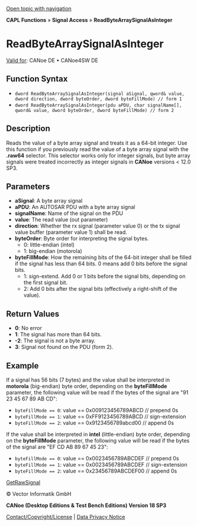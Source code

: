 [Open topic with navigation](../../../../CANoeDEFamily.htm#Topics/CAPLFunctions/SignalAccess/CAPLfunctionReadByteArraySignalAsInteger.md)

**CAPL Functions** » **Signal Access** » **ReadByteArraySignalAsInteger**

# ReadByteArraySignalAsInteger

[Valid for](../../Shared/FeatureAvailability.md): CANoe DE • CANoe4SW DE

## Function Syntax

- `dword ReadByteArraySignalAsInteger(signal aSignal, qword& value, dword direction, dword byteOrder, dword byteFillMode) // form 1`
- `dword ReadByteArraySignalAsInteger(pdu aPDU, char signalName[], qword& value, dword byteOrder, dword byteFillMode) // form 2`

## Description

Reads the value of a byte array signal and treats it as a 64-bit integer. Use this function if you previously read the value of a byte array signal with the **.raw64** selector. This selector works only for integer signals, but byte array signals were treated incorrectly as integer signals in **CANoe** versions < 12.0 SP3.

## Parameters

- **aSignal**: A byte array signal
- **aPDU**: An AUTOSAR PDU with a byte array signal
- **signalName**: Name of the signal on the PDU
- **value**: The read value (out parameter)
- **direction**: Whether the rx signal (parameter value 0) or the tx signal value buffer (parameter value 1) shall be read.
- **byteOrder**: Byte order for interpreting the signal bytes.
  - 0: little-endian (intel)
  - 1: big-endian (motorola)
- **byteFillMode**: How the remaining bits of the 64-bit integer shall be filled if the signal has less than 64 bits. 0 means add 0 bits before the signal bits.
  - 1: sign-extend. Add 0 or 1 bits before the signal bits, depending on the first signal bit.
  - 2: Add 0 bits after the signal bits (effectively a right-shift of the value).

## Return Values

- **0**: No error
- **1**: The signal has more than 64 bits.
- **-2**: The signal is not a byte array.
- **3**: Signal not found on the PDU (form 2).

## Example

If a signal has 56 bits (7 bytes) and the value shall be interpreted in **motorola** (big-endian) byte order, depending on the **byteFillMode** parameter, the following value will be read if the bytes of the signal are "91 23 45 67 89 AB CD":

- `byteFillMode == 0`: value == 0x009123456789ABCD // prepend 0s
- `byteFillMode == 1`: value == 0xFF9123456789ABCD // sign-extension
- `byteFillMode == 2`: value == 0x9123456789abcd00 // append 0s

If the value shall be interpreted in **intel** (little-endian) byte order, depending on the **byteFillMode** parameter, the following value will be read if the bytes of the signal are "EF CD AB 89 67 45 23":

- `byteFillMode == 0`: value == 0x0023456789ABCDEF // prepend 0s
- `byteFillMode == 1`: value == 0x0023456789ABCDEF // sign-extension
- `byteFillMode == 2`: value == 0x23456789ABCDEF00 // append 0s

[GetRawSignal](../Test/Functions/CAPLfunctionGetRawSignal.md)

© Vector Informatik GmbH

**CANoe (Desktop Editions & Test Bench Editions) Version 18 SP3**

[Contact/Copyright/License](../../Shared/ContactCopyrightLicense.md) | [Data Privacy Notice](https://www.vector.com/int/en/company/get-info/privacy-policy/)